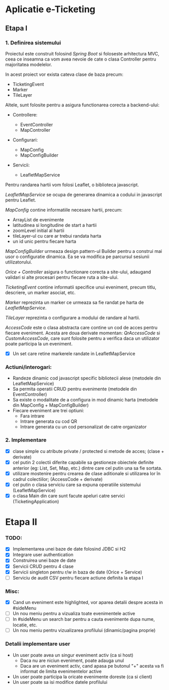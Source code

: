 # Aplicatie e-Ticketing

## Etapa I

### 1. Definirea sistemului

Proiectul este construit folosind *Spring Boot* si foloseste arhitectura MVC, ceea ce inseamna ca vom avea nevoie de cate o clasa Controller pentru majoritatea modelelor.

In acest proiect vor exista cateva clase de baza precum:

* TicketingEvent
* Marker
* TileLayer

Altele, sunt folosite pentru a asigura functionarea corecta a backend-ului:

* Controllere:
  * EventController
  * MapController

* Configurari: 
  * MapConfig
  * MapConfigBuilder

* Servicii:
  * LeafletMapService

Pentru randarea hartii vom folosi Leaflet, o biblioteca javascript.

*LeafletMapService* se ocupa de generarea dinamica a codului in javascript pentru Leaflet.

*MapConfig* contine informatiile necesare hartii, precum:
* ArrayList de evenimente
* latitudinea si longitudine de start a hartii
* zoomLevel initial al hartii
* tileLayer-ul cu care ar trebui randata harta
* un id unic pentru fiecare harta

*MapConfigBuilder* urmeaza design pattern-ul Builder pentru a construi mai usor o configuratie dinamica. Ea se va modifica pe parcursul sesiunii utilizatorului.

*Orice + Controller* asigura o functionare corecta a site-ului, adaugand validari si alte procesari pentru fiecare ruta a site-ului.

*TicketingEvent* contine informatii specifice unui eveniment, precum titlu, descriere, un marker asociat, etc.

*Marker* reprezinta un marker ce urmeaza sa fie randat pe harta de *LeafletMapService*.

*TileLayer* reprezinta o configurare a modului de randare al hartii.

*AccessCode* este o clasa abstracta care contine un cod de acces pentru fiecare eveniment. Acesta are doua derivate momentan: *QrAccessCode* si *CustomAccessCode*, care sunt folosite pentru a verifica daca un utilizator poate participa la un eveniment. 

* [x] Un set care retine markerele randate in LeafletMapService

### Actiuni/interogari:
* Randeze dinamic cod javascript specific bibliotecii alese (metodele din LeafletMapService)
* Sa permita operatii CRUD pentru evenimente (metodele din EventController)
* Sa existe o modalitate de a configura in mod dinamic harta (metodele din MapConfig + MapConfigBuilder)
* Fiecare eveniment are trei optiuni:
  * Fara intrare
  * Intrare generata cu cod QR
  * Intrare generata cu un cod personalizat de catre organizator

### 2. Implementare

- [x] clase simple cu atribute private / protected si metode de acces; (clase + derivate)
- [x] cel putin 2 colectii diferite capabile sa gestioneze obiectele definite anterior (eg: List, Set, Map, etc.) dintre care cel putin una sa fie sortata.
- [x] utilizare mostenire pentru crearea de clase aditionale si utilizarea lor în cadrul colectiilor; (AccessCode + derivate)
- [x] cel putin o clasa serviciu care sa expuna operatiile sistemului (LeafletMapService)
- [x] o clasa Main din care sunt facute apeluri catre servici (TicketingApplication)

# Etapa II

### TODO:
- [x] Implementarea unei baze de date folosind JDBC si H2
- [x] Integrare user authentication
- [x] Construirea unei baze de date
- [x] Servicii CRUD pentru 4 clase
- [x] Servicii singleton pentru r/w in baza de date (Orice + Service)
- [ ] Serviciu de audit CSV pentru fiecare actiune definita la etapa I

### Misc:
- [x] Cand un eveniment este highlighted, vor aparea detalii despre acesta in #sideMenu
- [ ] Un nou meniu pentru a vizualiza toate evenimentele active
- [ ] In #sideMenu un search bar pentru a cauta evenimente dupa nume, locatie, etc.
- [ ] Un nou meniu pentru vizualizarea profilului (dinamic/pagina proprie)

### Detalii implementare user

* Un user poate avea un singur eveniment activ (ca si host)
  * Daca nu are niciun eveniment, poate adauga unul
  * Daca are un eveniment activ, cand apasa pe butonul "+" acesta va fi informat de limita evenimentelor active
* Un user poate participa la oricate evenimente doreste (ca si client)
* Un user poate sa isi modifice datele profilului